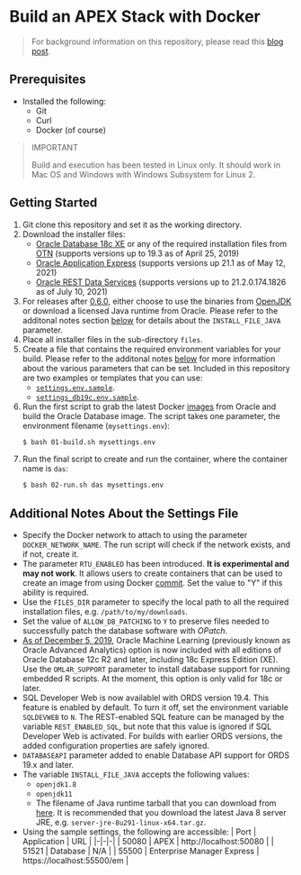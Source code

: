 # Build an APEX Stack with Docker

> For background information on this repository, please read this [blog post](https://fuzziebrain.com/content/id/1902/).

## Prerequisites

* Installed the following:
    * Git
    * Curl
    * Docker (of course)

> IMPORTANT
>
> Build and execution has been tested in Linux only. It should work in Mac OS and Windows with Windows Subsystem for Linux 2.

## Getting Started

1. Git clone this repository and set it as the working directory.
1. Download the installer files:
    * [Oracle Database 18c XE](https://oracle.com/xe) or any of the required installation files from [OTN](https://www.oracle.com/technetwork/database/) (supports versions up to 19.3 as of April 25, 2019)
    * [Oracle Application Express](https://apex.oracle.com/download) (supports versions up 21.1 as of May 12, 2021)
    * [Oracle REST Data Services](https://www.oracle.com/technetwork/developer-tools/rest-data-services/downloads/index.html) (supports versions up to 21.2.0.174.1826 as of July 10, 2021)
1. For releases after [0.6.0](https://github.com/fuzziebrain/docker-apex-stack/releases/tag/0.6.0), either choose to use the binaries from [OpenJDK](https://openjdk.java.net/) or download a licensed Java runtime from Oracle. Please refer to the additonal notes section [below](#Additional-Notes-About-the-Settings-File) for details about the `INSTALL_FILE_JAVA` parameter.
1. Place all installer files in the sub-directory `files`.
1. Create a file that contains the required environment variables for your build. Please refer to the additonal notes [below](#Additional-Notes-About-the-Settings-File) for more information about the various parameters that can be set. Included in this repository are two examples or templates that you can use:
    * [`settings.env.sample`](./settings.env.sample).
    * [`settings_db19c.env.sample`](./settings_db19c.env.sample).
1. Run the first script to grab the latest Docker [images](https://github.com/oracle/docker-images) from Oracle and build the Oracle Database image. The script takes one parameter, the environment filename (`mysettings.env`):
    ```bash
    $ bash 01-build.sh mysettings.env
    ```
1. Run the final script to create and run the container, where the container name is `das`:
    ```bash
    $ bash 02-run.sh das mysettings.env
    ```

## Additional Notes About the Settings File

* Specify the Docker network to attach to using the parameter `DOCKER_NETWORK_NAME`. The run script will check if the network exists, and if not, create it.
* The parameter `RTU_ENABLED` has been introduced. **It is experimental and may not work**. It allows users to create containers that can be used to create an image from using Docker [commit](https://docs.docker.com/engine/reference/commandline/commit/). Set the value to "Y" if this ability is required.
* Use the `FILES_DIR` parameter to specify the local path to all the required installation files, e.g. `/path/to/my/downloads`.
* Set the value of `ALLOW_DB_PATCHING` to `Y` to preserve files needed to successfully patch the database software with *OPatch*.
* [As of December 5, 2019](https://blogs.oracle.com/database/machine-learning%2c-spatial-and-graph-no-license-required-v2), Oracle Machine Learning (previously known as Oracle Advanced Analytics) option is now included with all editions of Oracle Database 12c R2 and later, including 18c Express Edition (XE). Use the `OML4R_SUPPORT` parameter to install database support for running embedded R scripts. At the moment, this option is only valid for 18c or later.
* SQL Developer Web is now availablel with ORDS version 19.4. This feature is enabled by default. To turn it off, set the environment variable `SQLDEVWEB` to `N`. The REST-enabled SQL feature can be managed by the variable `REST_ENABLED_SQL`, but note that this value is ignored if SQL Developer Web is activated. For builds with earlier ORDS versions, the added configuration properties are safely ignored.
* `DATABASEAPI` parameter added to enable Database API support for ORDS 19.x and later.
* The variable `INSTALL_FILE_JAVA` accepts the following values:
    * `openjdk1.8`
    * `openjdk11`
    * The filename of Java runtime tarball that you can download from [here](https://www.oracle.com/technetwork/java/javase/downloads/). It is recommended that you download the latest Java 8 server JRE, e.g. `server-jre-8u291-linux-x64.tar.gz`.
* Using the sample settings, the following are accessible:
    | Port | Application | URL |
    |-|-|-|
    | 50080 | APEX | http://localhost:50080 |
    | 51521 | Database | N/A |
    | 55500 | Enterprise Manager Express | https://localhost:55500/em |
